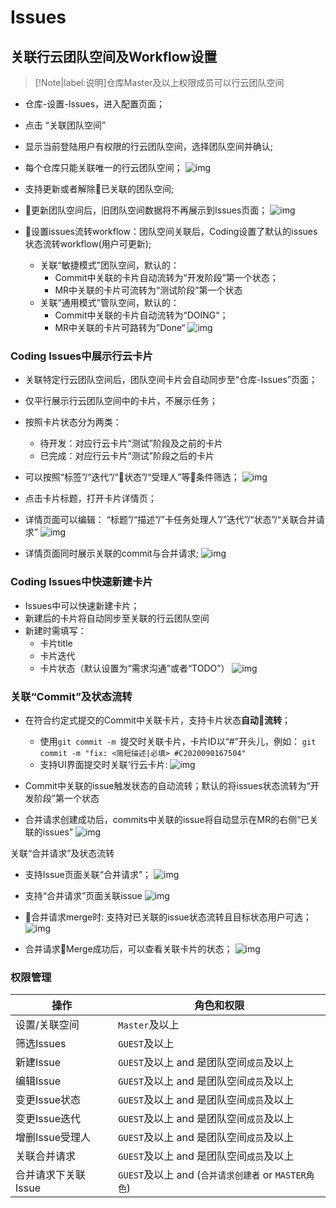 # Issues

## 关联行云团队空间及Workflow设置

>[!Note|label:说明]仓库Master及以上权限成员可以行云团队空间

  * 仓库-设置-Issues，进入配置页面；
  * 点击 “关联团队空间”
  * 显示当前登陆用户有权限的行云团队空间，选择团队空间并确认;
  * 每个仓库只能关联唯一的行云团队空间；
    ![img](http://devops-minio.jdcloud.com/doc-image/All-Image/issue.assets/link_teamspace.png)

  * 支持更新或者解除已关联的团队空间;
  * 更新团队空间后，旧团队空间数据将不再展示到Issues页面；
    ![img](http://devops-minio.jdcloud.com/doc-image/All-Image/issue.assets/update_teamspace.png)

  * 设置issues流转workflow：团队空间关联后，Coding设置了默认的issues状态流转workflow(用户可更新);
    * 关联“敏捷模式”团队空间，默认的：
      - Commit中关联的卡片自动流转为“开发阶段”第一个状态；
      - MR中关联的卡片可流转为“测试阶段”第一个状态
    * 关联“通用模式”管队空间，默认的：
      - Commit中关联的卡片自动流转为“DOING“；
      - MR中关联的卡片可路转为”Done“
        ![img](http://devops-minio.jdcloud.com/doc-image/All-Image/issue.assets/workflow_settings.png)

### Coding Issues中展示行云卡片

  * 关联特定行云团队空间后，团队空间卡片会自动同步至“仓库-Issues”页面；
  * 仅平行展示行云团队空间中的卡片，不展示任务；
  * 按照卡片状态分为两类：
    * 待开发：对应行云卡片“测试”阶段及之前的卡片
    * 已完成：对应行云卡片“测试”阶段之后的卡片
  * 可以按照“标签”/“迭代”/“状态”/“受理人”等条件筛选；
    ![img](http://devops-minio.jdcloud.com/doc-image/All-Image/issue.assets/show_card.png)

 * 点击卡片标题，打开卡片详情页；
 * 详情页面可以编辑： “标题”/“描述”/”卡任务处理人”/”迭代”/“状态”/“关联合并请求”
   ![img](http://devops-minio.jdcloud.com/doc-image/All-Image/issue.assets/show_card_detail.png)

* 详情页面同时展示关联的commit与合并请求;
  ![img](http://devops-minio.jdcloud.com/doc-image/All-Image/issue.assets/show_card_detail_2.png)

### Coding Issues中快速新建卡片

  * Issues中可以快速新建卡片；
  * 新建后的卡片将自动同步至关联的行云团队空间
  * 新建时需填写：
    *  卡片title
    *  卡片迭代
    *  卡片状态（默认设置为“需求沟通”或者“TODO”）
       ![img](http://devops-minio.jdcloud.com/doc-image/All-Image/issue.assets/new_card.png)

### 关联“Commit”及状态流转

  * 在符合约定式提交的Commit中关联卡片，支持卡片状态**自动流转**；
    * 使用`git commit -m `提交时关联卡片，卡片ID以“#”开头儿，例如：
      `git commit -m "fix: <简短描述|必填> #C2020090167504"`
    * 支持UI界面提交时关联‘行云卡片:
      ![img](http://devops-minio.jdcloud.com/doc-image/All-Image/issue.assets/link_commit.png)

  * Commit中关联的issue触发状态的自动流转；默认的将issues状态流转为“开发阶段”第一个状态
  * 合并请求创建成功后，commits中关联的issue将自动显示在MR的右侧“已关联的issues”
    ![img](http://devops-minio.jdcloud.com/doc-image/All-Image/issue.assets/link_commit_2.png)

关联“合并请求”及状态流转

  *  支持Issue页面关联“合并请求”；
     ![img](http://devops-minio.jdcloud.com/doc-image/All-Image/issue.assets/link_mr.png)

  *  支持“合并请求”页面关联issue
     ![img](http://devops-minio.jdcloud.com/doc-image/All-Image/issue.assets/link_mr_2.png)

  *  合并请求merge时: 支持对已关联的issue状态流转且目标状态用户可选；
     ![img](http://devops-minio.jdcloud.com/doc-image/All-Image/issue.assets/issue-transfer-status.png)

  *  合并请求Merge成功后，可以查看关联卡片的状态；
     ![img](http://devops-minio.jdcloud.com/doc-image/All-Image/issue.assets/issue-status-updated.png)

### 权限管理

| 操作                | 角色和权限                                           |
| ------------------- | ---------------------------------------------------- |
| 设置/关联空间       | `Master`及以上                                       |
| 筛选Issues          | `GUEST`及以上                                        |
| 新建Issue           | `GUEST`及以上 and 是团队空间`成员`及以上             |
| 编辑Issue           | `GUEST`及以上 and 是团队空间`成员`及以上             |
| 变更Issue状态       | `GUEST`及以上 and 是团队空间`成员`及以上             |
| 变更Issue迭代       | `GUEST`及以上 and 是团队空间`成员`及以上             |
| 增删Issue受理人     | `GUEST`及以上 and 是团队空间`成员`及以上             |
| 关联合并请求        | `GUEST`及以上 and 是团队空间`成员`及以上             |
| 合并请求下关联Issue | `GUEST`及以上 and (`合并请求创建者` or `MASTER角色`) |

